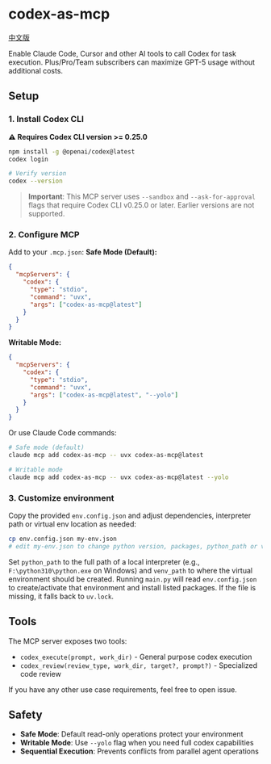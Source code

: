 # codex-as-mcp

[中文版](./README.zh-CN.md)

Enable Claude Code, Cursor and other AI tools to call Codex for task execution. Plus/Pro/Team subscribers can maximize GPT-5 usage without additional costs.

## Setup

### 1. Install Codex CLI

**⚠️ Requires Codex CLI version >= 0.25.0**

```bash
npm install -g @openai/codex@latest
codex login

# Verify version
codex --version
```

> **Important**: This MCP server uses `--sandbox` and `--ask-for-approval` flags that require Codex CLI v0.25.0 or later. Earlier versions are not supported.

### 2. Configure MCP

Add to your `.mcp.json`:
**Safe Mode (Default):**
```json
{
  "mcpServers": {
    "codex": {
      "type": "stdio",
      "command": "uvx",
      "args": ["codex-as-mcp@latest"]
    }
  }
}
```

**Writable Mode:**
```json
{
  "mcpServers": {
    "codex": {
      "type": "stdio",
      "command": "uvx",
      "args": ["codex-as-mcp@latest", "--yolo"]
    }
  }
}
```

Or use Claude Code commands:
```bash
# Safe mode (default)
claude mcp add codex-as-mcp -- uvx codex-as-mcp@latest

# Writable mode
claude mcp add codex-as-mcp -- uvx codex-as-mcp@latest --yolo
```

### 3. Customize environment

Copy the provided `env.config.json` and adjust dependencies, interpreter path or virtual env location as needed:

```bash
cp env.config.json my-env.json
# edit my-env.json to change python version, packages, python_path or venv_path
```

Set `python_path` to the full path of a local interpreter (e.g., `F:\python310\python.exe` on Windows) and `venv_path` to where the virtual environment should be created. Running `main.py` will read `env.config.json` to create/activate that environment and install listed packages. If the file is missing, it falls back to `uv.lock`.

## Tools

The MCP server exposes two tools:
- `codex_execute(prompt, work_dir)` - General purpose codex execution
- `codex_review(review_type, work_dir, target?, prompt?)` - Specialized code review

If you have any other use case requirements, feel free to open issue.

## Safety

- **Safe Mode**: Default read-only operations protect your environment
- **Writable Mode**: Use `--yolo` flag when you need full codex capabilities
- **Sequential Execution**: Prevents conflicts from parallel agent operations
